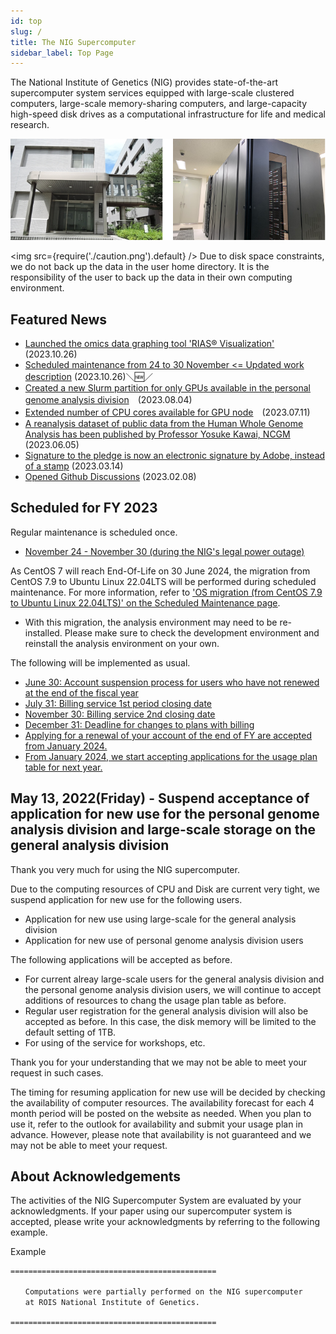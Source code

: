 ```yaml
---
id: top
slug: /
title: The NIG Supercomputer
sidebar_label: Top Page
---
```


The National Institute of Genetics (NIG) provides state-of-the-art supercomputer system services equipped with large-scale clustered computers, large-scale memory-sharing computers, and large-capacity high-speed disk drives as a computational infrastructure for life and medical research.


![top_image2](top_image2.png)



<img src={require('./caution.png').default} />
Due to disk space constraints, we do not back up the data in the user home directory. It is the responsibility of the user to back up the data in their own computing environment.
<div className="clearfix"></div>


## Featured News

- [Launched the omics data graphing tool 'RIAS®️ Visualization'](/advanced_guides/advanced_guide_2023#the-omics-data-graphing-tool-rias%EF%B8%8F-visualization-is-now-available) (2023.10.26)
- [Scheduled maintenance from 24 to 30 November <= Updated work description](/en/blog/2023-11-24-scheduled-maintenance) (2023.10.26)＼&#x1f195;／
- [Created a new Slurm partition for only GPUs available in the personal genome analysis division](/en/blog/2023-08-04-news_GPU_slurm)　(2023.08.04)
- [Extended number of CPU cores available for GPU node](/en/blog/2023-07-26-gpu-configure)　(2023.07.11)
- [A reanalysis dataset of public data from the Human Whole Genome Analysis has been published by Professor Yosuke Kawai, NCGM](/advanced_guides/advanced_guide_2023/#reanalysis-dataset-of-public-data-of-human-whole-genome-analysis) (2023.06.05)
- [Signature to the pledge is now an electronic signature by Adobe, instead of a stamp](/en/blog/2023-03-14-adobe_sign) (2023.03.14)
- [Opened Github Discussions](/en/blog/2023-02-08-news_GithubDiscussions) (2023.02.08)


## Scheduled for FY 2023
Regular maintenance is scheduled once.
- [<u>November 24 - November 30 (during the NIG's legal power outage)</u>](/en/blog/2023-11-24-scheduled-maintenance)

As CentOS 7 will reach End-Of-Life on 30 June 2024, the migration from CentOS 7.9 to Ubuntu Linux 22.04LTS will be performed during scheduled maintenance. For more information, refer to [<u>'OS migration (from CentOS 7.9 to Ubuntu Linux 22.04LTS)' on the Scheduled Maintenance page</u>](/en/blog/2023-11-24-scheduled-maintenance#os-migration-from-centos-79-to-ubuntu-linux-2204lts). 

- With this migration, the analysis environment may need to be re-installed. Please make sure to check the development environment and reinstall the analysis environment on your own.

The following will be implemented as usual.
- [June 30: Account suspension process for users who have not renewed at the end of the fiscal year](/application/renewal)
- [July 31: Billing service 1st period closing date](/application/invoice/#issuing-invoices)
- [November 30: Billing service 2nd closing date](/application/invoice/#issuing-invoices)
- [December 31: Deadline for changes to plans with billing](/application/invoice/#issuing-invoices)
- [Applying for a renewal of your account of the end of FY are accepted from January 2024.](/application/renewal)
- [From January 2024, we start accepting applications for the usage plan table for next year.](/application/resource_extension)


## May 13, 2022(Friday) - Suspend acceptance of application for new use for the personal genome analysis division and  large-scale storage on the general analysis division 

Thank you very much for using the NIG supercomputer.

Due to the computing resources of CPU and Disk are current very tight, we suspend application for new use for the following users.

- Application for new use using large-scale for the general analysis division
- Application for new use of personal genome analysis division users

The following applications will be accepted as before.

- For current alreay large-scale users for the general analysis division and the personal genome analysis division users, we will continue to accept additions of resources to chang the usage plan table as before.
- Regular user registration for the general analysis division will also be accepted as before. In this case, the disk memory will be limited to the default setting of 1TB.
- For using of the service for workshops, etc.

Thank you for your understanding that we may not be able to meet your request in such cases.

The timing for resuming application for new use will be decided by checking the availability of computer resources.
The availability forecast for each 4 month period will be posted on the website as needed. When you plan to use it, refer to the outlook for availability and submit your usage plan in advance.
However, please note that availability is not guaranteed and we may not be able to meet your request.


## About Acknowledgements


The activities of the NIG Supercomputer System are evaluated by your acknowledgments. If your paper using our supercomputer system is accepted, please write your acknowledgments by referring to the following example.

Example

```
==============================================

　　Computations were partially performed on the NIG supercomputer
　　at ROIS National Institute of Genetics.

==============================================
```
